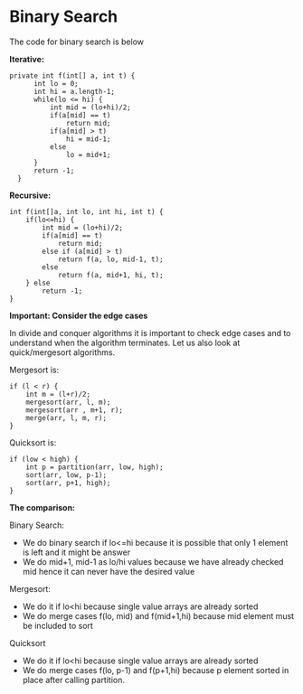 
# Binary Search

The code for binary search is below

**Iterative:**

    private int f(int[] a, int t) {
          int lo = 0;
          int hi = a.length-1;
          while(lo <= hi) {
              int mid = (lo+hi)/2;
              if(a[mid] == t)
                  return mid;
              if(a[mid] > t)
                  hi = mid-1;
              else
                  lo = mid+1;
          }  
          return -1;
      }

**Recursive:**

    int f(int[]a, int lo, int hi, int t) {
        if(lo<=hi) {
            int mid = (lo+hi)/2;
            if(a[mid] == t)
                return mid;
            else if (a[mid] > t)
                return f(a, lo, mid-1, t);
            else
                return f(a, mid+1, hi, t);
        } else
            return -1;
    }


**Important: Consider the edge cases**

In divide and conquer algorithms it is important to check edge cases and to understand when the algorithm terminates. Let us also look at quick/mergesort algorithms.

Mergesort is:

    if (l < r) { 
        int m = (l+r)/2; 
        mergesort(arr, l, m); 
        mergesort(arr , m+1, r); 
        merge(arr, l, m, r); 
    }

Quicksort is:

    if (low < high) { 
        int p = partition(arr, low, high); 
        sort(arr, low, p-1); 
        sort(arr, p+1, high); 
    }

**The comparison:**

Binary Search:

- We do binary search if lo<=hi because it is possible that only 1 element is left and it might be answer
- We do mid+1, mid-1 as lo/hi values because we have already checked mid hence it can never have the desired value

Mergesort:

- We do it if lo<hi because single value arrays are already sorted
- We do merge cases f(lo, mid) and f(mid+1,hi) because mid element must be included to sort

Quicksort

- We do it if lo<hi because single value arrays are already sorted
- We do merge cases f(lo, p-1) and f(p+1,hi) because p element sorted in place after calling partition.
